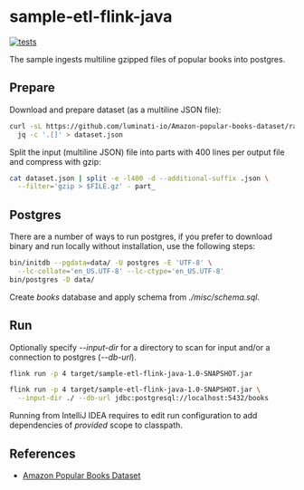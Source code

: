 # sample-etl-flink-java

[![tests](https://github.com/akornatskyy/sample-etl-flink-java/actions/workflows/tests.yaml/badge.svg)](https://github.com/akornatskyy/sample-etl-flink-java/actions/workflows/tests.yaml)

The sample ingests multiline gzipped files of popular books into postgres.

## Prepare

Download and prepare dataset (as a multiline JSON file):

```sh
curl -sL https://github.com/luminati-io/Amazon-popular-books-dataset/raw/main/Amazon_popular_books_dataset.json | \
  jq -c '.[]' > dataset.json
```

Split the input (multiline JSON) file into parts with 400 lines per output file
and compress with gzip:

```sh
cat dataset.json | split -e -l400 -d --additional-suffix .json \
  --filter='gzip > $FILE.gz' - part_
```

## Postgres

There are a number of ways to run postgres, if you prefer to download binary and
run locally without installation, use the following steps:

```sh
bin/initdb --pgdata=data/ -U postgres -E 'UTF-8' \
  --lc-collate='en_US.UTF-8' --lc-ctype='en_US.UTF-8'
bin/postgres -D data/
```

Create *books* database and apply schema from *./misc/schema.sql*.

## Run

Optionally specify *--input-dir* for a directory to scan for input and/or a
connection to postgres (*--db-url*).

```sh
flink run -p 4 target/sample-etl-flink-java-1.0-SNAPSHOT.jar

flink run -p 4 target/sample-etl-flink-java-1.0-SNAPSHOT.jar \
  --input-dir ./ --db-url jdbc:postgresql://localhost:5432/books
```

Running from IntelliJ IDEA requires to edit run configuration to add 
dependencies of *provided* scope to classpath.

## References

- [Amazon Popular Books Dataset](https://github.com/luminati-io/Amazon-popular-books-dataset)